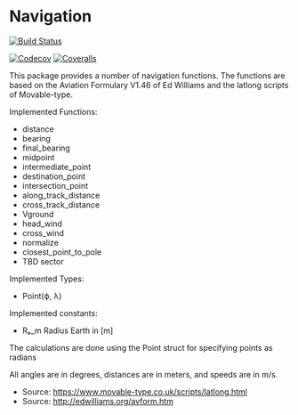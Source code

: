 # Navigation

[![Build Status](https://travis-ci.com/rjdverbeek-tud/Navigation.jl.svg?branch=master)](https://travis-ci.com/rjdverbeek-tud/Navigation.jl)
<!-- [![Build Status](https://ci.appveyor.com/api/projects/status/github/rjdverbeek-tud/Navigation.jl?svg=true)](https://ci.appveyor.com/project/rjdverbeek-tud/Navigation-jl) -->
[![Codecov](https://codecov.io/gh/rjdverbeek-tud/Navigation.jl/branch/master/graph/badge.svg)](https://codecov.io/gh/rjdverbeek-tud/Navigation.jl)
[![Coveralls](https://coveralls.io/repos/github/rjdverbeek-tud/Navigation.jl/badge.svg?branch=master)](https://coveralls.io/github/rjdverbeek-tud/Navigation.jl?branch=master)

This package provides a number of navigation functions.
The functions are based on the Aviation Formulary V1.46 of Ed Williams and the
latlong scripts of Movable-type.

Implemented Functions:
* distance
* bearing
* final_bearing
* midpoint
* intermediate_point
* destination_point
* intersection_point
* along_track_distance
* cross_track_distance
* Vground
* head_wind
* cross_wind
* normalize
* closest_point_to_pole
* TBD sector

Implemented Types:
* Point(ϕ, λ)

Implemented constants:
* Rₑ_m    Radius Earth in [m]

The calculations are done using the Point struct for specifying points as radians

All angles are in degrees, distances are in meters, and speeds are in m/s.

* Source: https://www.movable-type.co.uk/scripts/latlong.html
* Source: http://edwilliams.org/avform.htm
